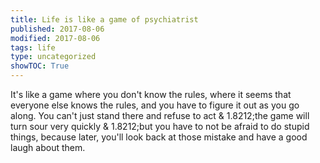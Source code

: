 ```yaml
---
title: Life is like a game of psychiatrist
published: 2017-08-06
modified: 2017-08-06
tags: life
type: uncategorized
showTOC: True
---
```




It's like a game where you don't know the rules, where it seems that everyone else knows the rules, and you have to figure it out as you go along. You can't just stand there and refuse to act
&
1.8212;the game will turn sour very quickly
&
1.8212;but you have to not be afraid to do stupid things, because later, you'll look back at those mistake and have a good laugh about them.


